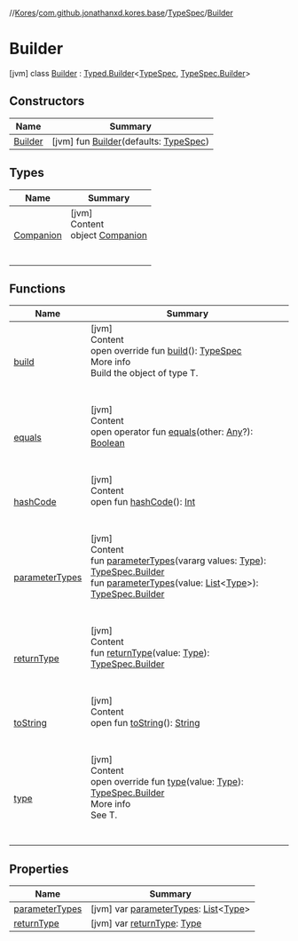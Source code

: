 //[Kores](../../../index.md)/[com.github.jonathanxd.kores.base](../../index.md)/[TypeSpec](../index.md)/[Builder](index.md)



# Builder  
 [jvm] class [Builder](index.md) : [Typed.Builder](../../-typed/-builder/index.md)<[TypeSpec](../index.md), [TypeSpec.Builder](index.md)>    


## Constructors  
  
|  Name|  Summary| 
|---|---|
| <a name="com.github.jonathanxd.kores.base/TypeSpec.Builder/Builder/#com.github.jonathanxd.kores.base.TypeSpec/PointingToDeclaration/"></a>[Builder](-builder.md)| <a name="com.github.jonathanxd.kores.base/TypeSpec.Builder/Builder/#com.github.jonathanxd.kores.base.TypeSpec/PointingToDeclaration/"></a> [jvm] fun [Builder](-builder.md)(defaults: [TypeSpec](../index.md))   <br>


## Types  
  
|  Name|  Summary| 
|---|---|
| <a name="com.github.jonathanxd.kores.base/TypeSpec.Builder.Companion///PointingToDeclaration/"></a>[Companion](-companion/index.md)| <a name="com.github.jonathanxd.kores.base/TypeSpec.Builder.Companion///PointingToDeclaration/"></a>[jvm]  <br>Content  <br>object [Companion](-companion/index.md)  <br><br><br>


## Functions  
  
|  Name|  Summary| 
|---|---|
| <a name="com.github.jonathanxd.kores.base/TypeSpec.Builder/build/#/PointingToDeclaration/"></a>[build](build.md)| <a name="com.github.jonathanxd.kores.base/TypeSpec.Builder/build/#/PointingToDeclaration/"></a>[jvm]  <br>Content  <br>open override fun [build](build.md)(): [TypeSpec](../index.md)  <br>More info  <br>Build the object of type T.  <br><br><br>
| <a name="kotlin/Any/equals/#kotlin.Any?/PointingToDeclaration/"></a>[equals](../../../com.github.jonathanxd.kores.util/-simple-resolver/index.md#%5Bkotlin%2FAny%2Fequals%2F%23kotlin.Any%3F%2FPointingToDeclaration%2F%5D%2FFunctions%2F-1211764316)| <a name="kotlin/Any/equals/#kotlin.Any?/PointingToDeclaration/"></a>[jvm]  <br>Content  <br>open operator fun [equals](../../../com.github.jonathanxd.kores.util/-simple-resolver/index.md#%5Bkotlin%2FAny%2Fequals%2F%23kotlin.Any%3F%2FPointingToDeclaration%2F%5D%2FFunctions%2F-1211764316)(other: [Any](https://kotlinlang.org/api/latest/jvm/stdlib/kotlin/-any/index.html)?): [Boolean](https://kotlinlang.org/api/latest/jvm/stdlib/kotlin/-boolean/index.html)  <br><br><br>
| <a name="kotlin/Any/hashCode/#/PointingToDeclaration/"></a>[hashCode](../../../com.github.jonathanxd.kores.util/-simple-resolver/index.md#%5Bkotlin%2FAny%2FhashCode%2F%23%2FPointingToDeclaration%2F%5D%2FFunctions%2F-1211764316)| <a name="kotlin/Any/hashCode/#/PointingToDeclaration/"></a>[jvm]  <br>Content  <br>open fun [hashCode](../../../com.github.jonathanxd.kores.util/-simple-resolver/index.md#%5Bkotlin%2FAny%2FhashCode%2F%23%2FPointingToDeclaration%2F%5D%2FFunctions%2F-1211764316)(): [Int](https://kotlinlang.org/api/latest/jvm/stdlib/kotlin/-int/index.html)  <br><br><br>
| <a name="com.github.jonathanxd.kores.base/TypeSpec.Builder/parameterTypes/#kotlin.Array[java.lang.reflect.Type]/PointingToDeclaration/"></a>[parameterTypes](parameter-types.md)| <a name="com.github.jonathanxd.kores.base/TypeSpec.Builder/parameterTypes/#kotlin.Array[java.lang.reflect.Type]/PointingToDeclaration/"></a>[jvm]  <br>Content  <br>fun [parameterTypes](parameter-types.md)(vararg values: [Type](https://docs.oracle.com/javase/8/docs/api/java/lang/reflect/Type.html)): [TypeSpec.Builder](index.md)  <br>fun [parameterTypes](parameter-types.md)(value: [List](https://kotlinlang.org/api/latest/jvm/stdlib/kotlin.collections/-list/index.html)<[Type](https://docs.oracle.com/javase/8/docs/api/java/lang/reflect/Type.html)>): [TypeSpec.Builder](index.md)  <br><br><br>
| <a name="com.github.jonathanxd.kores.base/TypeSpec.Builder/returnType/#java.lang.reflect.Type/PointingToDeclaration/"></a>[returnType](return-type.md)| <a name="com.github.jonathanxd.kores.base/TypeSpec.Builder/returnType/#java.lang.reflect.Type/PointingToDeclaration/"></a>[jvm]  <br>Content  <br>fun [returnType](return-type.md)(value: [Type](https://docs.oracle.com/javase/8/docs/api/java/lang/reflect/Type.html)): [TypeSpec.Builder](index.md)  <br><br><br>
| <a name="kotlin/Any/toString/#/PointingToDeclaration/"></a>[toString](../../../com.github.jonathanxd.kores.util/-simple-resolver/index.md#%5Bkotlin%2FAny%2FtoString%2F%23%2FPointingToDeclaration%2F%5D%2FFunctions%2F-1211764316)| <a name="kotlin/Any/toString/#/PointingToDeclaration/"></a>[jvm]  <br>Content  <br>open fun [toString](../../../com.github.jonathanxd.kores.util/-simple-resolver/index.md#%5Bkotlin%2FAny%2FtoString%2F%23%2FPointingToDeclaration%2F%5D%2FFunctions%2F-1211764316)(): [String](https://kotlinlang.org/api/latest/jvm/stdlib/kotlin/-string/index.html)  <br><br><br>
| <a name="com.github.jonathanxd.kores.base/TypeSpec.Builder/type/#java.lang.reflect.Type/PointingToDeclaration/"></a>[type](type.md)| <a name="com.github.jonathanxd.kores.base/TypeSpec.Builder/type/#java.lang.reflect.Type/PointingToDeclaration/"></a>[jvm]  <br>Content  <br>open override fun [type](type.md)(value: [Type](https://docs.oracle.com/javase/8/docs/api/java/lang/reflect/Type.html)): [TypeSpec.Builder](index.md)  <br>More info  <br>See T.  <br><br><br>


## Properties  
  
|  Name|  Summary| 
|---|---|
| <a name="com.github.jonathanxd.kores.base/TypeSpec.Builder/parameterTypes/#/PointingToDeclaration/"></a>[parameterTypes](parameter-types.md)| <a name="com.github.jonathanxd.kores.base/TypeSpec.Builder/parameterTypes/#/PointingToDeclaration/"></a> [jvm] var [parameterTypes](parameter-types.md): [List](https://kotlinlang.org/api/latest/jvm/stdlib/kotlin.collections/-list/index.html)<[Type](https://docs.oracle.com/javase/8/docs/api/java/lang/reflect/Type.html)>   <br>
| <a name="com.github.jonathanxd.kores.base/TypeSpec.Builder/returnType/#/PointingToDeclaration/"></a>[returnType](return-type.md)| <a name="com.github.jonathanxd.kores.base/TypeSpec.Builder/returnType/#/PointingToDeclaration/"></a> [jvm] var [returnType](return-type.md): [Type](https://docs.oracle.com/javase/8/docs/api/java/lang/reflect/Type.html)   <br>

